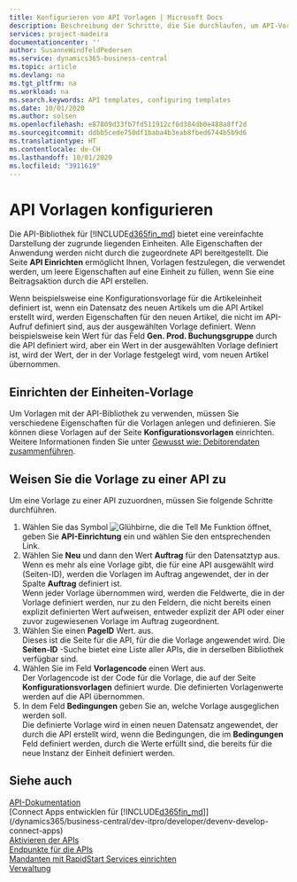 ```yaml
---
title: Konfigurieren von API Vorlagen | Microsoft Docs
description: Beschreibung der Schritte, die Sie durchlaufen, um API-Vorlagen für Dynamics 365 Business Central zu konfigurieren.
services: project-madeira
documentationcenter: ''
author: SusanneWindfeldPedersen
ms.service: dynamics365-business-central
ms.topic: article
ms.devlang: na
ms.tgt_pltfrm: na
ms.workload: na
ms.search.keywords: API templates, configuring templates
ms.date: 10/01/2020
ms.author: solsen
ms.openlocfilehash: e87809d33fb7fd511912cf6d384db0e488a8ff2d
ms.sourcegitcommit: ddbb5cede750df1baba4b3eab8fbed6744b5b9d6
ms.translationtype: HT
ms.contentlocale: de-CH
ms.lasthandoff: 10/01/2020
ms.locfileid: "3911619"
---
```

# <a name="configuring-api-templates"></a>API Vorlagen konfigurieren
Die API-Bibliothek für [!INCLUDE[d365fin_md](includes/d365fin_md.md)] bietet eine vereinfachte Darstellung der zugrunde liegenden Einheiten. Alle Eigenschaften der Anwendung werden nicht durch die zugeordnete API bereitgestellt. Die Seite **API Einrichten** ermöglicht Ihnen, Vorlagen festzulegen, die verwendet werden, um leere Eigenschaften auf eine Einheit zu füllen, wenn Sie eine Beitragsaktion durch die API erstellen. 

Wenn beispielsweise eine Konfigurationsvorlage für die Artikeleinheit definiert ist, wenn ein Datensatz des neuen Artikels um die API Artikel erstellt wird, werden Eigenschaften für den neuen Artikel, die nicht im API-Aufruf definiert sind, aus der ausgewählten Vorlage definiert. Wenn beispielsweise kein Wert für das Feld **Gen. Prod. Buchungsgruppe** durch die API definiert wird, aber ein Wert in der ausgewählten Vorlage definiert ist, wird der Wert, der in der Vorlage festgelegt wird, vom neuen Artikel übernommen. 

## <a name="setting-up-the-entity-template"></a>Einrichten der Einheiten-Vorlage
Um Vorlagen mit der API-Bibliothek zu verwenden, müssen Sie verschiedene Eigenschaften für die Vorlagen anlegen und definieren. Sie können diese Vorlagen auf der Seite **Konfigurationsvorlagen** einrichten. Weitere Informationen finden Sie unter [Gewusst wie: Debitorendaten zusammenführen](admin-use-templates-to-prepare-customer-data-for-migration.md). 

## <a name="assign-the-template-to-an-api"></a>Weisen Sie die Vorlage zu einer API zu

Um eine Vorlage zu einer API zuzuordnen, müssen Sie folgende Schritte durchführen.

1. Wählen Sie das Symbol ![Glühbirne, die die Tell Me Funktion öffnet](media/ui-search/search_small.png "Tell Me-Funktion"), geben Sie **API-Einrichtung** ein und wählen Sie den entsprechenden Link.
2. Wählen Sie **Neu** und dann den Wert **Auftrag** für den Datensatztyp aus.  
Wenn es mehr als eine Vorlage gibt, die für eine API ausgewählt wird (Seiten-ID), werden die Vorlagen im Auftrag angewendet, der in der Spalte **Auftrag** definiert ist.   
Wenn jeder Vorlage übernommen wird, werden die Feldwerte, die in der Vorlage definiert werden, nur zu den Feldern, die nicht bereits einen explizit definierten Wert aufweisen, entweder explizit der API oder einer zuvor zugewiesenen Vorlage im Auftrag zugeordnent. 
3. Wählen Sie einen **PageID** Wert. aus.  
Dieses ist die Seite für die API, für die die Vorlage angewendet wird. Die **Seiten-ID** -Suche bietet eine Liste aller APIs, die in derselben Bibliothek verfügbar sind.
4. Wählen Sie im Feld **Vorlagencode** einen Wert aus.  
Der Vorlagencode ist der Code für die Vorlage, die auf der Seite **Konfigurationsvorlagen** definiert wurde. Die definierten Vorlagenwerte werden auf die API übernommen. 
5. In dem Feld **Bedingungen** geben Sie an, welche Vorlage ausgeglichen werden soll.  
Die definierte Vorlage wird in einen neuen Datensatz angewendet, der durch die API erstellt wird, wenn die Bedingungen, die im **Bedingungen** Feld definiert werden, durch die Werte erfüllt sind, die bereits für die neue Instanz der Einheit definiert werden.

## <a name="see-also"></a>Siehe auch
[API-Dokumentation](/dynamics-nav/fin-graph)  
[Connect Apps entwicklen für [!INCLUDE[d365fin_md](includes/d365fin_md.md)]](/dynamics365/business-central/dev-itpro/developer/devenv-develop-connect-apps)  
[Aktivieren der APIs](/dynamics-nav/enabling-apis-for-dynamics-nav)  
[Endpunkte für die APIs](/dynamics-nav/endpoints-apis-for-dynamics)  
[Mandanten mit RapidStart Services einrichten](admin-set-up-a-company-with-rapidstart.md)  
[Verwaltung](admin-setup-and-administration.md)